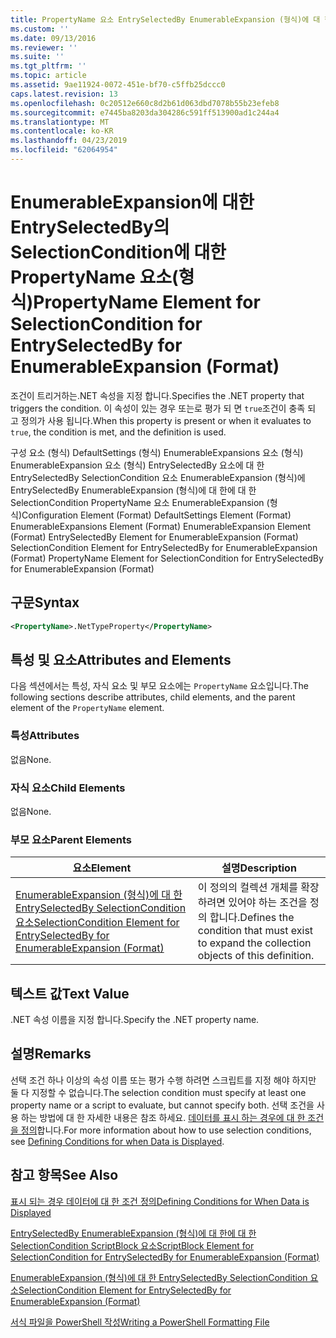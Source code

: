 ```yaml
---
title: PropertyName 요소 EntrySelectedBy EnumerableExpansion (형식)에 대 한에 대 한 SelectionCondition | Microsoft Docs
ms.custom: ''
ms.date: 09/13/2016
ms.reviewer: ''
ms.suite: ''
ms.tgt_pltfrm: ''
ms.topic: article
ms.assetid: 9ae11924-0072-451e-bf70-c5ffb25dccc0
caps.latest.revision: 13
ms.openlocfilehash: 0c20512e660c8d2b61d063dbd7078b55b23efeb8
ms.sourcegitcommit: e7445ba8203da304286c591ff513900ad1c244a4
ms.translationtype: MT
ms.contentlocale: ko-KR
ms.lasthandoff: 04/23/2019
ms.locfileid: "62064954"
---
```

# <a name="propertyname-element-for-selectioncondition-for-entryselectedby-for-enumerableexpansion-format"></a><span data-ttu-id="7567a-102">EnumerableExpansion에 대한 EntrySelectedBy의 SelectionCondition에 대한 PropertyName 요소(형식)</span><span class="sxs-lookup"><span data-stu-id="7567a-102">PropertyName Element for SelectionCondition for EntrySelectedBy for EnumerableExpansion (Format)</span></span>

<span data-ttu-id="7567a-103">조건이 트리거하는.NET 속성을 지정 합니다.</span><span class="sxs-lookup"><span data-stu-id="7567a-103">Specifies the .NET property that triggers the condition.</span></span> <span data-ttu-id="7567a-104">이 속성이 있는 경우 또는로 평가 되 면 `true`조건이 충족 되 고 정의가 사용 됩니다.</span><span class="sxs-lookup"><span data-stu-id="7567a-104">When this property is present or when it evaluates to `true`, the condition is met, and the definition is used.</span></span>

<span data-ttu-id="7567a-105">구성 요소 (형식) DefaultSettings (형식) EnumerableExpansions 요소 (형식) EnumerableExpansion 요소 (형식) EntrySelectedBy 요소에 대 한 EntrySelectedBy SelectionCondition 요소 EnumerableExpansion (형식)에 EntrySelectedBy EnumerableExpansion (형식)에 대 한에 대 한 SelectionCondition PropertyName 요소 EnumerableExpansion (형식)</span><span class="sxs-lookup"><span data-stu-id="7567a-105">Configuration Element (Format) DefaultSettings Element (Format) EnumerableExpansions Element (Format) EnumerableExpansion Element (Format) EntrySelectedBy Element for EnumerableExpansion (Format) SelectionCondition Element for EntrySelectedBy for EnumerableExpansion (Format) PropertyName Element for SelectionCondition for EntrySelectedBy for EnumerableExpansion (Format)</span></span>

## <a name="syntax"></a><span data-ttu-id="7567a-106">구문</span><span class="sxs-lookup"><span data-stu-id="7567a-106">Syntax</span></span>

```xml
<PropertyName>.NetTypeProperty</PropertyName>
```

## <a name="attributes-and-elements"></a><span data-ttu-id="7567a-107">특성 및 요소</span><span class="sxs-lookup"><span data-stu-id="7567a-107">Attributes and Elements</span></span>

<span data-ttu-id="7567a-108">다음 섹션에서는 특성, 자식 요소 및 부모 요소에는 `PropertyName` 요소입니다.</span><span class="sxs-lookup"><span data-stu-id="7567a-108">The following sections describe attributes, child elements, and the parent element of the `PropertyName` element.</span></span>

### <a name="attributes"></a><span data-ttu-id="7567a-109">특성</span><span class="sxs-lookup"><span data-stu-id="7567a-109">Attributes</span></span>

<span data-ttu-id="7567a-110">없음</span><span class="sxs-lookup"><span data-stu-id="7567a-110">None.</span></span>

### <a name="child-elements"></a><span data-ttu-id="7567a-111">자식 요소</span><span class="sxs-lookup"><span data-stu-id="7567a-111">Child Elements</span></span>

<span data-ttu-id="7567a-112">없음</span><span class="sxs-lookup"><span data-stu-id="7567a-112">None.</span></span>

### <a name="parent-elements"></a><span data-ttu-id="7567a-113">부모 요소</span><span class="sxs-lookup"><span data-stu-id="7567a-113">Parent Elements</span></span>

|<span data-ttu-id="7567a-114">요소</span><span class="sxs-lookup"><span data-stu-id="7567a-114">Element</span></span>|<span data-ttu-id="7567a-115">설명</span><span class="sxs-lookup"><span data-stu-id="7567a-115">Description</span></span>|
|-------------|-----------------|
|[<span data-ttu-id="7567a-116">EnumerableExpansion (형식)에 대 한 EntrySelectedBy SelectionCondition 요소</span><span class="sxs-lookup"><span data-stu-id="7567a-116">SelectionCondition Element for EntrySelectedBy for EnumerableExpansion (Format)</span></span>](./selectioncondition-element-for-entryselectedby-for-enumerableexpansion-format.md)|<span data-ttu-id="7567a-117">이 정의의 컬렉션 개체를 확장 하려면 있어야 하는 조건을 정의 합니다.</span><span class="sxs-lookup"><span data-stu-id="7567a-117">Defines the condition that must exist to expand the collection objects of this definition.</span></span>|

## <a name="text-value"></a><span data-ttu-id="7567a-118">텍스트 값</span><span class="sxs-lookup"><span data-stu-id="7567a-118">Text Value</span></span>

<span data-ttu-id="7567a-119">.NET 속성 이름을 지정 합니다.</span><span class="sxs-lookup"><span data-stu-id="7567a-119">Specify the .NET property name.</span></span>

## <a name="remarks"></a><span data-ttu-id="7567a-120">설명</span><span class="sxs-lookup"><span data-stu-id="7567a-120">Remarks</span></span>

<span data-ttu-id="7567a-121">선택 조건 하나 이상의 속성 이름 또는 평가 수행 하려면 스크립트를 지정 해야 하지만 둘 다 지정할 수 없습니다.</span><span class="sxs-lookup"><span data-stu-id="7567a-121">The selection condition must specify at least one property name or a script to evaluate, but cannot specify both.</span></span> <span data-ttu-id="7567a-122">선택 조건을 사용 하는 방법에 대 한 자세한 내용은 참조 하세요. [데이터를 표시 하는 경우에 대 한 조건을 정의](./defining-conditions-for-displaying-data.md)합니다.</span><span class="sxs-lookup"><span data-stu-id="7567a-122">For more information about how to use selection conditions, see [Defining Conditions for when Data is Displayed](./defining-conditions-for-displaying-data.md).</span></span>

## <a name="see-also"></a><span data-ttu-id="7567a-123">참고 항목</span><span class="sxs-lookup"><span data-stu-id="7567a-123">See Also</span></span>

[<span data-ttu-id="7567a-124">표시 되는 경우 데이터에 대 한 조건 정의</span><span class="sxs-lookup"><span data-stu-id="7567a-124">Defining Conditions for When Data is Displayed</span></span>](./defining-conditions-for-displaying-data.md)

[<span data-ttu-id="7567a-125">EntrySelectedBy EnumerableExpansion (형식)에 대 한에 대 한 SelectionCondition ScriptBlock 요소</span><span class="sxs-lookup"><span data-stu-id="7567a-125">ScriptBlock Element for SelectionCondition for EntrySelectedBy for EnumerableExpansion (Format)</span></span>](./scriptblock-element-for-selectioncondition-for-entryselectedby-for-enumerableexpansion-format.md)

[<span data-ttu-id="7567a-126">EnumerableExpansion (형식)에 대 한 EntrySelectedBy SelectionCondition 요소</span><span class="sxs-lookup"><span data-stu-id="7567a-126">SelectionCondition Element for EntrySelectedBy for EnumerableExpansion (Format)</span></span>](./selectioncondition-element-for-entryselectedby-for-enumerableexpansion-format.md)

[<span data-ttu-id="7567a-127">서식 파일을 PowerShell 작성</span><span class="sxs-lookup"><span data-stu-id="7567a-127">Writing a PowerShell Formatting File</span></span>](./writing-a-powershell-formatting-file.md)
